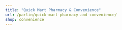 ```yaml
---
title: "Quick Mart Pharmacy & Convenience"
url: /parlin/quick-mart-pharmacy-and-convenience/
shop: convenience
---
```


